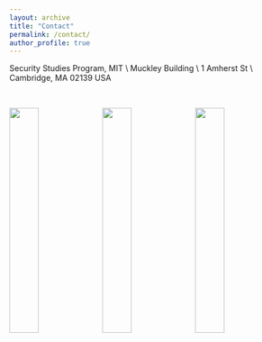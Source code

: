 ```yaml
---
layout: archive
title: "Contact"
permalink: /contact/
author_profile: true
---
```


Security Studies Program, MIT \\
Muckley Building \\
1 Amherst St \\
Cambridge, MA 02139 USA


&nbsp;

 <p float="left">
  <img src="https://www.minapollmann.github.io/images/hiroshima.jpg" width="32%" />
  <img src="https://www.minapollmann.github.io/images/diet.jpeg" width="32%" />
  <img src="https://www.minapollmann.github.io/images/mit.jpg" width="32%" /> 
</p>

